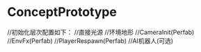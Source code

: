 # ConceptPrototype
//初始化层次配置如下：
//直接光源
//环境地形
//CameraInit(Perfab)
//EnvFx(Perfab)
//PlayerRespawn(Perfab)
//AI机器人(可选)
